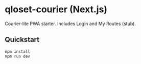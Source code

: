 # qloset-courier (Next.js)

Courier-lite PWA starter. Includes Login and My Routes (stub).

## Quickstart
```bash
npm install
npm run dev
```
